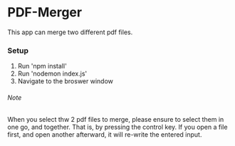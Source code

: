 # PDF-Merger

This app can merge two different pdf files. 

### Setup 

1. Run 'npm install'
2. Run 'nodemon index.js'
3. Navigate to the broswer window

###### Note

When you select thw 2 pdf files to merge, please ensure to select them in one go, and together. That is, by pressing the control key. If you open a file first, and open another afterward, it will re-write the entered input.
